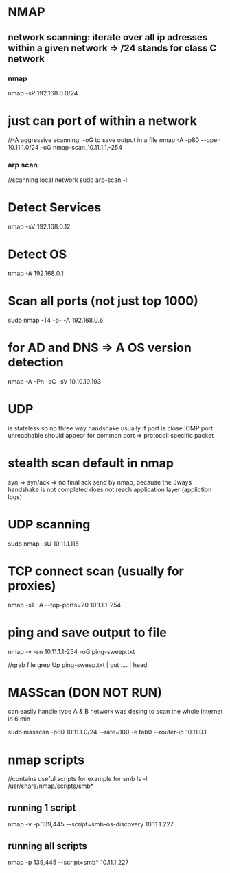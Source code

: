 # NMAP

## network scanning: iterate over all ip adresses within a given network => /24 stands for class C network
### nmap
nmap -sP 192.168.0.0/24

# just can port of within a network 
//-A aggressive scanning, -oG to save output in a file
nmap -A -p80 --open 10.11.1.0/24 -oG nmap-scan_10.11.1.1.-254

### arp scan
//scanning local network
sudo arp-scan -l

# Detect Services
nmap -sV 192.168.0.12

# Detect OS
nmap -A 192.168.0.1

# Scan all ports (not just top 1000)
sudo nmap -T4 -p- -A 192.168.0.6

# for AD and DNS => A OS version detection
nmap -A -Pn -sC -sV 10.10.10.193

# UDP 
is stateless so no three way handshake
usually if port is close ICMP port unreachable should appear
for common port => protocoll specific packet

# stealth scan default in nmap
syn => syn/ack => no final ack send by nmap, 
because the 3ways handshake is not completed does not reach application layer (appliction logs)

# UDP scanning
sudo nmap -sU 10.11.1.115

# TCP connect scan (usually for proxies)
nmap -sT -A --top-ports=20 10.1.1.1-254

# ping and save output to file
nmap -v -sn 10.11.1.1-254 -oG ping-sweep.txt

//grab file
grep Up ping-sweep.txt | cut .... | head

# MASScan (DON NOT RUN)
can easily handle type A & B network
was desing to scan the whole internet in 6 min

sudo masscan -p80 10.11.1.0/24 --rate=100 -e tab0 --router-ip 10.11.0.1

# nmap scripts
//contains useful scripts for example for smb
ls -l /usr/share/nmap/scripts/smb*

## running 1 script
nmap -v -p 139,445 --script=smb-os-discovery 10.11.1.227

## running all scripts
nmap -p 139,445 --script=smb* 10.11.1.227
